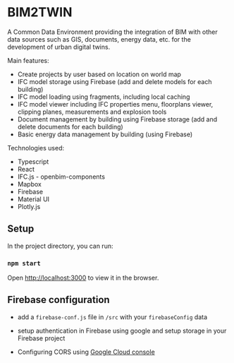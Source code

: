 # BIM2TWIN

A Common Data Environment providing the integration of BIM with other data sources such as GIS, documents, energy data, etc. for the development of urban digital twins.

Main features:
- Create projects by user based on location on world map
- IFC model storage using Firebase (add and delete models for each building)
- IFC model loading using fragments, including local caching 
- IFC model viewer including IFC properties menu, floorplans viewer, clipping planes, measurements and explosion tools
- Document management by building using Firebase storage (add and delete documents for each building)
- Basic energy data management by building (using Firebase)

Technologies used:
- Typescript
- React
- IFC.js - openbim-components
- Mapbox
- Firebase
- Material UI
- Plotly.js

## Setup

In the project directory, you can run:

### `npm start`

Open [http://localhost:3000](http://localhost:3000) to view it in the browser.

## Firebase configuration

- add a `firebase-conf.js` file in `/src` with your `firebaseConfig` data

- setup authentication in Firebase using google and setup storage in your Firebase project

- Configuring CORS using [Google Cloud console](https://stackoverflow.com/a/58613527)
